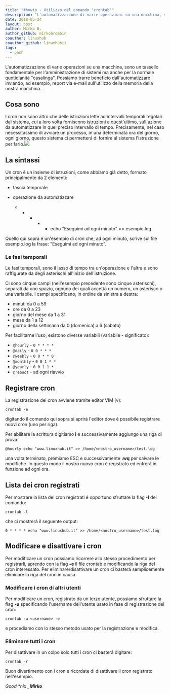 ```yaml
---
title: "#howto - Utilizzo del comando 'crontab'"
description: "L'automatizzazione di varie operazioni su una macchina, sono un tassello fondamentale per l'amministrazione di sistemi ma anche.."
date: 2018-05-24
layout: post
author: Mirko B.
author_github: mirkobrombin
coauthor: linuxhub
coauthor_github: linuxhubit
tags:
  - bash
---
```

L'automatizzazione di varie operazioni su una macchina, sono un tassello fondamentale per l'amministrazione di sistemi ma anche per la normale quotidianità "casalinga". Possiamo trarre beneficio dall'automatizzare inviando, ad esempio, report via e-mail sull'utilizzo della memoria della nostra macchina.

## Cosa sono

I cron non sono altro che delle istruzioni lette ad intervalli temporali regolari dal sistema, cui a loro volta forniscono istruzioni a quest'ultimo, sull'azione da automatizzare in quel preciso intervallo di tempo. Precisamente, nel caso necessitassimo di avviare un processo, in una determinata ora del giorno, ogni giorno, questo sistema ci permetterá di fornire al sistema l'istruzione per farlo.![](https://linuxhub.it/wordpress/wp-content/uploads/2018/05/cron_mail.png)

## La sintassi

Un cron é un insieme di istruzioni, come abbiamo giá detto, formato principalmente da 2 elementi:

*   fascia temporale
*   operazione da automatizzare

    * * * * * echo "Eseguimi ad ogni minuto" >> esempio.log

Quello qui sopra é un'esempio di cron che, ad ogni minuto, scrive sul file esempio.log la frase: "Eseguimi ad ogni minuto".

### Le fasi temporali

Le fasi temporali, sono il lasso di tempo tra un'operazione e l'altra e sono raffigurate da degli asterischi all'inizio dell'istruzione.

Ci sono cinque campi (nell'esempio precedente sono cinque asterischi), separati da uno spazio, ognuno dei quali accetta un numero, un asterisco o una variabile. I campi specificano, in ordine da sinistra a destra:

*   minuti da 0 a 59
*   ore da 0 a 23
*   giorno del mese da 1 a 31
*   mese da 1 a 12
*   giorno della settimana da 0 (domenica) a 6 (sabato)

Per facilitarne l'uso, esistono diverse variabili (variabile - significato):

*   `@hourly` - `0 * * * *`
*   `@daily` - `0 0 * * *`
*   `@weekly` - `0 0 * * 0`
*   `@monthly` - `0 0 1 * *`
*   `@yearly` - `0 0 1 1 *`
*   `@reboot` - ad ogni riavvio

## Registrare cron

La registrazione dei cron avviene tramite editor VIM (v):

    crontab -e

digitando il comando qui sopra si aprirá l'editor dove é possibile registrare nuovi cron (uno per riga).

Per abilitare la scrittura digitiamo **i** e successivamente aggiungo una riga di prova:

    @hourly echo "www.linuxhub.it" >> /home/<nostro_username>/test.log

una volta terminato, premiamo ESC e successivamente **:wq** per salvare le modifiche. In questo modo il nostro nuovo cron é registrato ed entrerá in funzione ad ogni ora.

## Lista dei cron registrati

Per mostrare la lista dei cron registrati é opportuno sfruttare la flag **-l** del comando:

    crontab -l

che ci mostrerá il seguente output:

    0 * * * * echo "www.linuxhub.it" >> /home/<nostro_username>/test.log

## Modificare e disattivare i cron

Per modificare un cron possiamo ricorrere allo stesso procedimento per registrarli, aprendo con la flag **-e** il file crontab e modificando la riga del cron interessato. Per eliminare/disattivare un cron ci basterá semplicemente eliminare la riga del cron in causa.

### Modificare i cron di altri utenti

Per modificare un cron, registrato da un terzo utente, possiamo sfruttare la flag **-u** specificando l'username dell'utente usato in fase di registrazione del cron:

    crontab -u <username> -e

e procediamo con lo stesso metodo usato per la registrazione e modifica.

### Eliminare tutti i cron

Per disattivare in un colpo solo tutti i cron ci basterá digitare:

    crontab -r

Buon divertimento con i cron e ricordate di disattivare il cron registrato nell'esempio.

_Good *nix **_Mirko**_